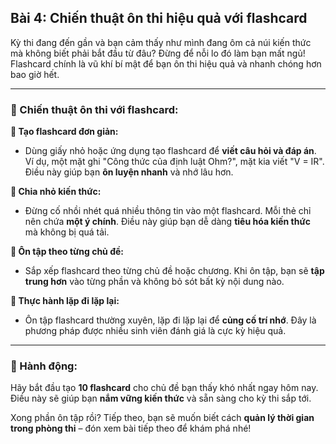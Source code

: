 ## Bài 4: Chiến thuật ôn thi hiệu quả với flashcard

Kỳ thi đang đến gần và bạn cảm thấy như mình đang ôm cả núi kiến thức mà không biết phải bắt đầu từ đâu? Đừng để nỗi lo đó làm bạn mất ngủ! Flashcard chính là vũ khí bí mật để bạn ôn thi hiệu quả và nhanh chóng hơn bao giờ hết.

---

### 📌 Chiến thuật ôn thi với flashcard:

**🔹 Tạo flashcard đơn giản:**
- Dùng giấy nhỏ hoặc ứng dụng tạo flashcard để **viết câu hỏi và đáp án**. Ví dụ, một mặt ghi "Công thức của định luật Ohm?", mặt kia viết "V = IR". Điều này giúp bạn **ôn luyện nhanh** và nhớ lâu hơn.

**🔹 Chia nhỏ kiến thức:**
- Đừng cố nhồi nhét quá nhiều thông tin vào một flashcard. Mỗi thẻ chỉ nên chứa **một ý chính**. Điều này giúp bạn dễ dàng **tiêu hóa kiến thức** mà không bị quá tải.

**🔹 Ôn tập theo từng chủ đề:**
- Sắp xếp flashcard theo từng chủ đề hoặc chương. Khi ôn tập, bạn sẽ **tập trung hơn** vào từng phần và không bỏ sót bất kỳ nội dung nào.

**🔹 Thực hành lặp đi lặp lại:**
- Ôn tập flashcard thường xuyên, lặp đi lặp lại để **củng cố trí nhớ**. Đây là phương pháp được nhiều sinh viên đánh giá là cực kỳ hiệu quả.

---

### 🚀 Hành động:

Hãy bắt đầu tạo **10 flashcard** cho chủ đề bạn thấy khó nhất ngay hôm nay. Điều này sẽ giúp bạn **nắm vững kiến thức** và sẵn sàng cho kỳ thi sắp tới.

Xong phần ôn tập rồi? Tiếp theo, bạn sẽ muốn biết cách **quản lý thời gian trong phòng thi** – đón xem bài tiếp theo để khám phá nhé!